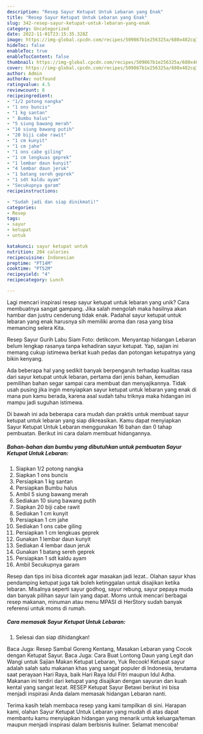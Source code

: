 ```yaml
---
description: "Resep Sayur Ketupat Untuk Lebaran yang Enak"
title: "Resep Sayur Ketupat Untuk Lebaran yang Enak"
slug: 342-resep-sayur-ketupat-untuk-lebaran-yang-enak
category: Uncategorized
date: 2022-11-01T23:15:35.328Z
image: https://img-global.cpcdn.com/recipes/509867b1e256325a/680x482cq70/sayur-ketupat-untuk-lebaran-foto-resep-utama.jpg
hideToc: false
enableToc: true
enableTocContent: false
thumbnail: https://img-global.cpcdn.com/recipes/509867b1e256325a/680x482cq70/sayur-ketupat-untuk-lebaran-foto-resep-utama.jpg
cover: https://img-global.cpcdn.com/recipes/509867b1e256325a/680x482cq70/sayur-ketupat-untuk-lebaran-foto-resep-utama.jpg
author: Admin
authorAv: notfound
ratingvalue: 4.5
reviewcount: 8
recipeingredient:
- "1/2 potong nangka"
- "1 ons buncis"
- "1 kg santan"
- " Bumbu halus"
- "5 siung bawang merah"
- "10 siung bawang putih"
- "20 biji cabe rawit"
- "1 cm kunyit"
- "1 cm jahe"
- "1 ons cabe giling"
- "1 cm lengkuas geprek"
- "1 lembar daun kunyit"
- "4 lembar daun jeruk"
- "1 batang sereh geprek"
- "1 sdt kaldu ayam"
- "Secukupnya garam"
recipeinstructions:

- "Sudah jadi dan siap dinikmati!"
categories:
- Resep
tags:
- sayur
- ketupat
- untuk

katakunci: sayur ketupat untuk 
nutrition: 204 calories
recipecuisine: Indonesian
preptime: "PT14M"
cooktime: "PT52M"
recipeyield: "4"
recipecategory: Lunch

---
```





Lagi mencari inspirasi resep sayur ketupat untuk lebaran yang unik? Cara membuatnya sangat gampang. Jika salah mengolah maka hasilnya akan hambar dan justru cenderung tidak enak. Padahal sayur ketupat untuk lebaran yang enak harusnya sih memiliki aroma dan rasa yang bisa memancing selera Kita.





Resep Sayur Gurih Labu Siam Foto: detikcom. Menyantap hidangan Lebaran belum lengkap rasanya tanpa kehadiran sayur ketupat. Yap, sajian ini memang cukup istimewa berkat kuah pedas dan potongan ketupatnya yang bikin kenyang.

Ada beberapa hal yang sedikit banyak berpengaruh terhadap kualitas rasa dari sayur ketupat untuk lebaran, pertama dari jenis bahan, kemudian pemilihan bahan segar sampai cara membuat dan menyajikannya. Tidak usah pusing jika ingin menyiapkan sayur ketupat untuk lebaran yang enak di mana pun kamu berada, karena asal sudah tahu triknya maka hidangan ini mampu jadi suguhan istimewa.






Di bawah ini ada beberapa cara mudah dan praktis untuk membuat sayur ketupat untuk lebaran yang siap dikreasikan. Kamu dapat menyiapkan Sayur Ketupat Untuk Lebaran menggunakan 16 bahan dan 0 tahap pembuatan. Berikut ini cara dalam membuat hidangannya.

<!--inarticleads1-->

##### Bahan-bahan dan bumbu yang dibutuhkan untuk pembuatan Sayur Ketupat Untuk Lebaran:

1. Siapkan 1/2 potong nangka
1. Siapkan 1 ons buncis
1. Persiapkan 1 kg santan
1. Persiapkan  Bumbu halus
1. Ambil 5 siung bawang merah
1. Sediakan 10 siung bawang putih
1. Siapkan 20 biji cabe rawit
1. Sediakan 1 cm kunyit
1. Persiapkan 1 cm jahe
1. Sediakan 1 ons cabe giling
1. Persiapkan 1 cm lengkuas geprek
1. Gunakan 1 lembar daun kunyit
1. Sediakan 4 lembar daun jeruk
1. Gunakan 1 batang sereh geprek
1. Persiapkan 1 sdt kaldu ayam
1. Ambil Secukupnya garam


Resep dan tips ini bisa dicontek agar masakan jadi lezat.. Olahan sayur khas pendamping ketupat juga tak boleh ketinggalan untuk disajikan ketika lebaran. Misalnya seperti sayur godhog, sayur rebung, sayur pepaya muda dan banyak pilihan sayur lain yang dapat. Moms untuk mencari berbagai resep makanan, minuman atau menu MPASI di HerStory sudah banyak referensi untuk moms di rumah. 

<!--inarticleads2-->

##### Cara memasak Sayur Ketupat Untuk Lebaran:


1. Selesai dan siap dihidangkan!

Baca Juga: Resep Sambal Goreng Kentang, Masakan Lebaran yang Cocok dengan Ketupat Sayur. Baca Juga: Cara Buat Lontong Daun yang Legit dan Wangi untuk Sajian Makan Ketupat Lebaran, Yuk Recook! Ketupat sayur adalah salah satu makanan khas yang sangat populer di Indonesia, terutama saat perayaan Hari Raya, baik Hari Raya Idul Fitri maupun Idul Adha. Makanan ini terdiri dari ketupat yang disajikan dengan sayuran dan kuah kental yang sangat lezat. RESEP Ketupat Sayur Betawi berikut ini bisa menjadi inspirasi Anda dalam memasak hidangan Lebaran nanti. 

Terima kasih telah membaca resep yang kami tampilkan di sini. Harapan kami, olahan Sayur Ketupat Untuk Lebaran yang mudah di atas dapat membantu kamu menyiapkan hidangan yang menarik untuk keluarga/teman maupun menjadi inspirasi dalam berbisnis kuliner. Selamat mencoba!
